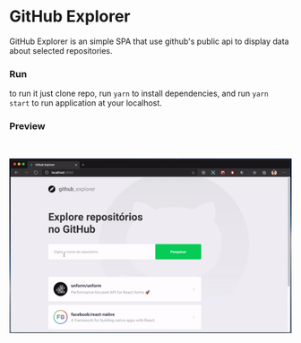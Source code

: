 # GitHub Explorer

GitHub Explorer is an simple SPA that use github's public api to display data about selected repositories.

### Run
to run it just clone repo, run `yarn` to install dependencies, and run `yarn start` to run application at your localhost.

### Preview

<br>

![Project 001](https://github.com/lucianodiisouza/rocketseat-github-explorer/blob/main/screenshots/preview.gif)
